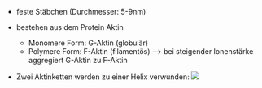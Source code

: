 - feste Stäbchen (Durchmesser: 5-9nm)

- bestehen aus dem Protein Aktin
	- Monomere Form: G-Aktin (globulär)
	- Polymere Form: F-Aktin (filamentös)
	--> bei steigender Ionenstärke aggregiert G-Aktin zu F-Aktin 

- Zwei Aktinketten werden zu einer Helix verwunden:
![](Pasted%20image%2020231111172948.png)
